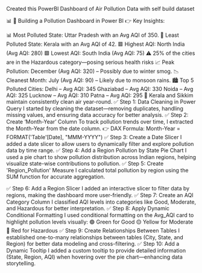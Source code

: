 Created this PowerBI Dashboard of Air Pollution Data with self build dataset 
 
📊 🚀 Building a Pollution Dashboard in Power BI
👉 Key Insights:

📊 Most Polluted State: Uttar Pradesh with an Avg AQI of 350.
🌿 Least Polluted State: Kerala with an Avg AQI of 42.
🟥 Highest AQI: North India (Avg AQI: 280)
🟩 Lowest AQI: South India (Avg AQI: 75)
⚠️ 25% of the cities are in the Hazardous category—posing serious health risks
📈 Peak Pollution: December (Avg AQI: 320) – Possibly due to winter smog.
📉 Cleanest Month: July (Avg AQI: 90) – Likely due to monsoon rains.
🏙️ Top 5 Polluted Cities:
Delhi – Avg AQI: 345
Ghaziabad – Avg AQI: 330
Noida – Avg AQI: 325
Lucknow – Avg AQI: 310
Patna – Avg AQI: 295
🤌 Kerala and Sikkim maintain consistently clean air year-round.
✅ Step 1: Data Cleaning in Power Query
I started by cleaning the dataset—removing duplicates, handling missing values, and ensuring data accuracy for better analysis.
✅ Step 2: Create ‘Month-Year’ Column
To track pollution trends over time, I extracted the Month-Year from the date column.
👉 DAX Formula:
Month-Year = FORMAT('Table'[Date], "MMM-YYYY")
✅ Step 3: Create a Date Slicer
I added a date slicer to allow users to dynamically filter and explore pollution data by time range.
✅ Step 4: Add a Region Pollution by State Pie Chart
I used a pie chart to show pollution distribution across Indian regions, helping visualize state-wise contributions to pollution.
✅ Step 5: Create 'Region_Pollution' Measure
I calculated total pollution by region using the SUM function for accurate aggregation.

✅ Step 6: Add a Region Slicer
I added an interactive slicer to filter data by regions, making the dashboard more user-friendly.
✅ Step 7: Create an AQI Category Column
I classified AQI levels into categories like Good, Moderate, and Hazardous for better interpretation.
✅ Step 8: Apply Dynamic Conditional Formatting
I used conditional formatting on the Avg_AQI card to highlight pollution levels visually:
🟢 Green for Good
🟡 Yellow for Moderate
🔴 Red for Hazardous
✅ Step 9: Create Relationships Between Tables
I established one-to-many relationships between tables (City, State, and Region) for better data modeling and cross-filtering.
✅ Step 10: Add a Dynamic Tooltip
I added a custom tooltip to provide detailed information (State, Region, AQI) when hovering over the pie chart—enhancing data storytelling.
